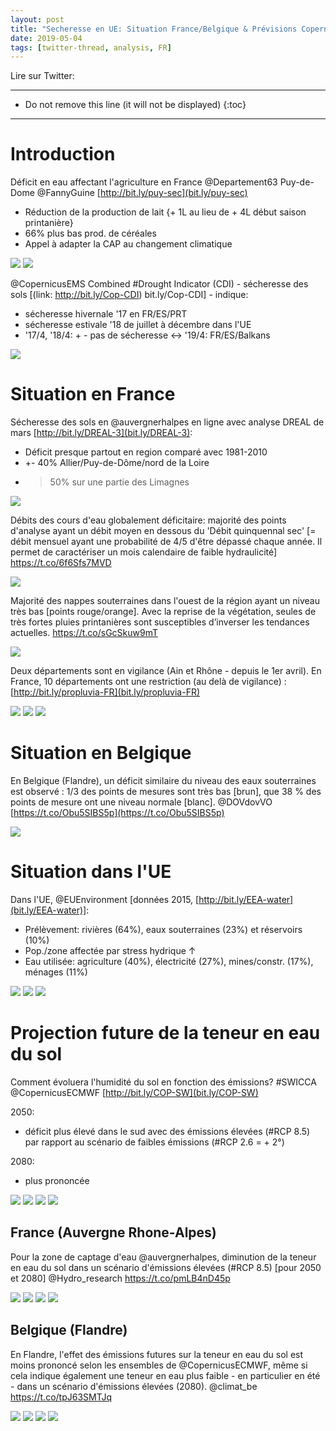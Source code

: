 ```yaml
---
layout: post
title: "Secheresse en UE: Situation France/Belgique & Prévisions Copernicus ECMWF"
date: 2019-05-04
tags: [twitter-thread, analysis, FR]
---
```


Lire sur Twitter: <a href="http://bit.ly/2JIwfC7" target="_blank"><i class="fab fa-twitter-square fa-1x" title="twitter-thread"></i></a>

-----
* Do not remove this line (it will not be displayed)
{:toc}
-----

# Introduction

Déficit en eau affectant l'agriculture en France @Departement63 Puy-de-Dome @FannyGuine [http://bit.ly/puy-sec](bit.ly/puy-sec)

* Réduction de la production de lait {+ 1L au lieu de + 4L début saison printanière}
* 66% plus bas prod. de céréales
* Appel à adapter la CAP au changement climatique

<img class='twimg' style='max-width: 100%' src='http://pbs.twimg.com/media/D5vdjS9X4AA-332.jpg'/>


<img class='twimg' style='max-width: 100%' src='http://pbs.twimg.com/media/D5vdjVwWAAE66Sp.jpg'/>


@CopernicusEMS Combined #Drought Indicator (CDI) - sécheresse des sols [(link: http://bit.ly/Cop-CDI) bit.ly/Cop-CDI] - indique:

* sécheresse hivernale '17 en FR/ES/PRT
* sécheresse estivale '18 de juillet à décembre dans l'UE
* '17/4, '18/4: + - pas de sécheresse <-> '19/4: FR/ES/Balkans

<img class='twimg' style='max-width: 100%' src='http://pbs.twimg.com/tweet_video_thumb/D5veIwpWAAEmg75.jpg'/>

# Situation en France

Sécheresse des sols en @auvergnerhalpes en ligne avec analyse DREAL de mars [http://bit.ly/DREAL-3](bit.ly/DREAL-3):

* Déficit presque partout en region comparé avec 1981-2010
* +- 40% Allier/Puy-de-Dôme/nord de la Loire
* > 50% sur une partie des Limagnes

<img class='twimg' style='max-width: 100%' src='http://pbs.twimg.com/media/D5vjuuZX4AEVmPO.jpg'/>


Débits des cours d'eau globalement déficitaire: majorité des points d'analyse ayant un débit moyen en dessous du 'Débit quinquennal sec' [= débit mensuel ayant une probabilité de 4/5 d'être dépassé chaque année. Il permet de caractériser un mois calendaire de faible hydraulicité] https://t.co/6f6Sfs7MVD

<img class='twimg' style='max-width: 100%' src='http://pbs.twimg.com/media/D5vlujDXsAAtPYu.jpg'/>


Majorité des nappes souterraines dans l'ouest de la région ayant un niveau très bas [points rouge/orange]. Avec la reprise de la végétation, seules de très fortes pluies printanières sont susceptibles d’inverser les tendances actuelles. https://t.co/sGcSkuw9mT

<img class='twimg' style='max-width: 100%' src='http://pbs.twimg.com/media/D5vmQ8lW0AAPFc9.jpg'/>


Deux départements sont en vigilance (Ain et Rhône - depuis le 1er avril). En France, 10 départements ont une restriction (au delà de vigilance) : [http://bit.ly/propluvia-FR](bit.ly/propluvia-FR)

<img class='twimg' style='max-width: 100%' src='http://pbs.twimg.com/media/D5voPOdXoAIUrU6.jpg'/>


<img class='twimg' style='max-width: 100%' src='http://pbs.twimg.com/media/D5voQKYWAAA_QRf.jpg'/>


<img class='twimg' style='max-width: 100%' src='http://pbs.twimg.com/media/D5voRCAWsAYhPlR.jpg'/>

# Situation en Belgique

En Belgique (Flandre), un déficit similaire du niveau des eaux souterraines est observé : 1/3 des points de mesures sont très bas [brun], que 38 % des points de mesure ont une niveau normale [blanc]. <span class="tweet-mention">@DOVdovVO</span> [https://t.co/Obu5SIBS5p](https://t.co/Obu5SIBS5p)

<img class='twimg' style='max-width: 100%' src='http://pbs.twimg.com/media/D5vpsdaW4AAvN39.jpg'/>

# Situation dans l'UE

Dans l'UE, @EUEnvironment [données 2015, [http://bit.ly/EEA-water](bit.ly/EEA-water)]:

* Prélèvement: rivières (64%), eaux souterraines (23%) et réservoirs (10%)
* Pop./zone affectée par stress hydrique ↑
* Eau utilisée: agriculture (40%), électricité (27%), mines/constr. (17%), ménages (11%)

<img class='twimg' style='max-width: 100%' src='http://pbs.twimg.com/media/D5vytJXW4AE_JdX.jpg'/>


<img class='twimg' style='max-width: 100%' src='http://pbs.twimg.com/media/D5vyu0XW4AAGTTL.jpg'/>


<img class='twimg' style='max-width: 100%' src='http://pbs.twimg.com/media/D5vyxH9WwAEkcZj.jpg'/>

# Projection future de la teneur en eau du sol

Comment évoluera l'humidité du sol en fonction des émissions? #SWICCA @CopernicusECMWF [http://bit.ly/COP-SW](bit.ly/COP-SW)

2050:
* déficit plus élevé dans le sud avec des émissions élevées (#RCP 8.5) par rapport au scénario de faibles émissions (#RCP 2.6 = + 2°)

2080:
* plus prononcée

<img class='twimg' style='max-width: 100%' src='http://pbs.twimg.com/media/D5wEVlLXsAAMUDG.jpg'/>


<img class='twimg' style='max-width: 100%' src='http://pbs.twimg.com/media/D5wEXF3W0AE_tE9.jpg'/>


<img class='twimg' style='max-width: 100%' src='http://pbs.twimg.com/media/D5wEYa6XoAAfnV5.jpg'/>


<img class='twimg' style='max-width: 100%' src='http://pbs.twimg.com/media/D5wEZ45W4AELn_7.jpg'/>

##  France (Auvergne Rhone-Alpes)

Pour la zone de captage d'eau <span class="tweet-mention">@auvergnerhalpes</span>, diminution de la teneur en eau du sol dans un scénario d'émissions élevées (<span class="tweet-hashtag">#RCP</span> 8.5) [pour 2050 et 2080] <span class="tweet-mention">@Hydro_research</span> https://t.co/pmLB4nD45p

<img class='twimg' style='max-width: 100%' src='http://pbs.twimg.com/media/D5wEsp2W4AAE1SQ.jpg'/>


<img class='twimg' style='max-width: 100%' src='http://pbs.twimg.com/media/D5wEt-7W0AYVXou.jpg'/>


<img class='twimg' style='max-width: 100%' src='http://pbs.twimg.com/media/D5wEvbPXsAAsWZH.jpg'/>


<img class='twimg' style='max-width: 100%' src='http://pbs.twimg.com/media/D5wEwbWWwAEq5_t.jpg'/>

##  Belgique (Flandre)

En Flandre, l'effet des émissions futures sur la teneur en eau du sol est moins prononcé selon les ensembles de <span class="tweet-mention">@CopernicusECMWF</span>, même si cela indique également une teneur en eau plus faible - en particulier en été - dans un scénario d'émissions élevées (2080). <span class="tweet-mention">@climat_be</span> https://t.co/tpJ63SMTJq

<img class='twimg' style='max-width: 100%' src='http://pbs.twimg.com/media/D5wFMoqWAAEFvPd.jpg'/>


<img class='twimg' style='max-width: 100%' src='http://pbs.twimg.com/media/D5wFOKIW4AAdRC5.jpg'/>


<img class='twimg' style='max-width: 100%' src='http://pbs.twimg.com/media/D5wFO60W4AI5-SS.jpg'/>


<img class='twimg' style='max-width: 100%' src='http://pbs.twimg.com/media/D5wFQirWkAAP880.jpg'/>
